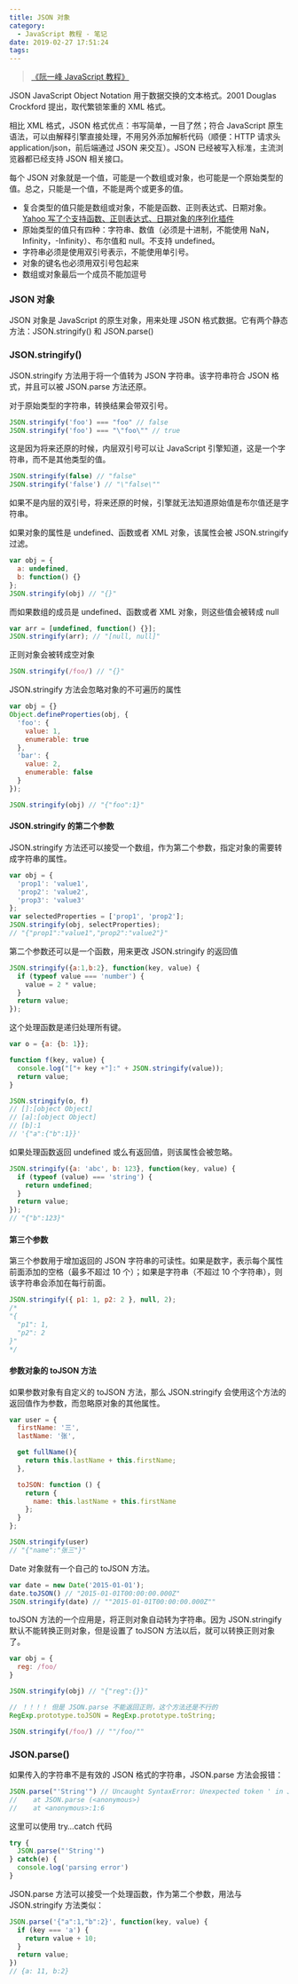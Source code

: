 ```yaml
---
title: JSON 对象
category:
  - JavaScript 教程 - 笔记
date: 2019-02-27 17:51:24
tags:
---
```


> [《阮一峰 JavaScript 教程》](https://wangdoc.com/javascript/)

JSON JavaScript Object Notation 用于数据交换的文本格式。2001 Douglas Crockford 提出，取代繁锁笨重的 XML 格式。

相比 XML 格式，JSON 格式优点：书写简单，一目了然；符合 JavaScript 原生语法，可以由解释引擎直接处理，不用另外添加解析代码（顺便：HTTP 请求头 application/json，前后端通过 JSON 来交互）。JSON 已经被写入标准，主流浏览器都已经支持 JSON 相关接口。

每个 JSON 对象就是一个值，可能是一个数组或对象，也可能是一个原始类型的值。总之，只能是一个值，不能是两个或更多的值。

- 复合类型的值只能是数组或对象，不能是函数、正则表达式、日期对象。[Yahoo 写了个支持函数、正则表达式、日期对象的序列化插件](https://github.com/yahoo/serialize-javascript)
- 原始类型的值只有四种：字符串、数值（必须是十进制，不能使用 NaN，Infinity，-Infinity）、布尔值和 null。不支持 undefined。
- 字符串必须是使用双引号表示，不能使用单引号。
- 对象的键名也必须用双引号包起来
- 数组或对象最后一个成员不能加逗号

### JSON 对象

JSON 对象是 JavaScript 的原生对象，用来处理 JSON 格式数据。它有两个静态方法：JSON.stringify() 和 JSON.parse()

### JSON.stringify()

JSON.stringify 方法用于将一个值转为 JSON 字符串。该字符串符合 JSON 格式，并且可以被 JSON.parse 方法还原。

对于原始类型的字符串，转换结果会带双引号。

```js
JSON.stringify('foo') === "foo" // false
JSON.stringify('foo') === "\"foo\"" // true
```

这是因为将来还原的时候，内层双引号可以让 JavaScript 引擎知道，这是一个字符串，而不是其他类型的值。

```js
JSON.stringify(false) // "false"
JSON.stringify('false') // "\"false\""
```

如果不是内层的双引号，将来还原的时候，引擎就无法知道原始值是布尔值还是字符串。

如果对象的属性是 undefined、函数或者 XML 对象，该属性会被 JSON.stringify 过滤。

```js
var obj = {
  a: undefined,
  b: function() {}
};
JSON.stringify(obj) // "{}"
```

而如果数组的成员是 undefined、函数或者 XML 对象，则这些值会被转成 null

```js
var arr = [undefined, function() {}];
JSON.stringify(arr); // "[null, null]"
```

正则对象会被转成空对象

```js
JSON.stringify(/foo/) // "{}"
```

JSON.stringify 方法会忽略对象的不可遍历的属性

```js
var obj = {}
Object.defineProperties(obj, {
  'foo': {
    value: 1,
    enumerable: true
  },
  'bar': {
    value: 2,
    enumerable: false
  }
});

JSON.stringify(obj) // "{"foo":1}"
```

#### JSON.stringify 的第二个参数

JSON.stringify 方法还可以接受一个数组，作为第二个参数，指定对象的需要转成字符串的属性。

```js
var obj = {
  'prop1': 'value1',
  'prop2': 'value2',
  'prop3': 'value3'
};
var selectedProperties = ['prop1', 'prop2'];
JSON.stringify(obj, selectProperties); 
// "{"prop1":"value1","prop2":"value2"}"
```

第二个参数还可以是一个函数，用来更改 JSON.stringify 的返回值

```js
JSON.stringify({a:1,b:2}, function(key, value) {
  if (typeof value === 'number') {
    value = 2 * value;
  }
  return value;
});
```

这个处理函数是递归处理所有键。

```js
var o = {a: {b: 1}};

function f(key, value) {
  console.log("["+ key +"]:" + JSON.stringify(value));
  return value;
}

JSON.stringify(o, f)
// []:[object Object]
// [a]:[object Object]
// [b]:1
// '{"a":{"b":1}}'
```

如果处理函数返回 undefined 或么有返回值，则该属性会被忽略。

```js
JSON.stringify({a: 'abc', b: 123}, function(key, value) {
  if (typeof (value) === 'string') {
    return undefined;
  }
  return value;
});
// "{"b":123}"
```

#### 第三个参数

第三个参数用于增加返回的 JSON 字符串的可读性。如果是数字，表示每个属性前面添加的空格（最多不超过 10 个）；如果是字符串（不超过 10 个字符串），则该字符串会添加在每行前面。

```js
JSON.stringify({ p1: 1, p2: 2 }, null, 2);
/*
"{
  "p1": 1,
  "p2": 2
}"
*/
```

#### 参数对象的 toJSON 方法

如果参数对象有自定义的 toJSON 方法，那么 JSON.stringify 会使用这个方法的返回值作为参数，而忽略原对象的其他属性。

```js
var user = {
  firstName: '三',
  lastName: '张',

  get fullName(){
    return this.lastName + this.firstName;
  },

  toJSON: function () {
    return {
      name: this.lastName + this.firstName
    };
  }
};

JSON.stringify(user)
// "{"name":"张三"}"
```

Date 对象就有一个自己的 toJSON 方法。

```js
var date = new Date('2015-01-01');
date.toJSON() // "2015-01-01T00:00:00.000Z"
JSON.stringify(date) // ""2015-01-01T00:00:00.000Z""
```

toJSON 方法的一个应用是，将正则对象自动转为字符串。因为 JSON.stringify 默认不能转换正则对象，但是设置了 toJSON 方法以后，就可以转换正则对象了。

```js
var obj = {
  reg: /foo/
}

JSON.stringify(obj) // "{"reg":{}}"

// ！！！！ 但是 JSON.parse 不能返回正则，这个方法还是不行的
RegExp.prototype.toJSON = RegExp.prototype.toString;

JSON.stringify(/foo/) // ""/foo/""
```

### JSON.parse()

如果传入的字符串不是有效的 JSON 格式的字符串，JSON.parse 方法会报错：

```js
JSON.parse("'String'") // Uncaught SyntaxError: Unexpected token ' in JSON at position 0
//    at JSON.parse (<anonymous>)
//    at <anonymous>:1:6
```

这里可以使用 try…catch 代码

```js
try {
  JSON.parse("'String'")
} catch(e) {
  console.log('parsing error')
}
```

JSON.parse 方法可以接受一个处理函数，作为第二个参数，用法与 JSON.stringify 方法类似：

```js
JSON.parse('{"a":1,"b":2}', function(key, value) {
  if (key === 'a') {
    return value + 10;
  }
  return value;
})
// {a: 11, b:2}
```

